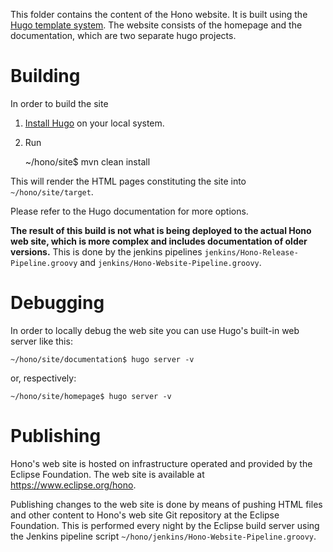 This folder contains the content of the Hono website.
It is built using the [Hugo template system](https://gohugo.io).
The website consists of the homepage and the documentation, which are two separate hugo projects. 

# Building

In order to build the site

1. [Install Hugo](https://gohugo.io/overview/installing/) on your local system.
2. Run

    ~/hono/site$ mvn clean install

This will render the HTML pages constituting the site into `~/hono/site/target`.

Please refer to the Hugo documentation for more options.

**The result of this build is not what is being deployed to the actual Hono web site, which is more complex and includes
 documentation of older versions.** This is done by the jenkins pipelines `jenkins/Hono-Release-Pipeline.groovy` 
 and `jenkins/Hono-Website-Pipeline.groovy`.

# Debugging

In order to locally debug the web site you can use Hugo's built-in web server like this:

    ~/hono/site/documentation$ hugo server -v
    
or, respectively:

    ~/hono/site/homepage$ hugo server -v

# Publishing

Hono's web site is hosted on infrastructure operated and provided by the Eclipse Foundation.
The web site is available at https://www.eclipse.org/hono.

Publishing changes to the web site is done by means of pushing HTML files and other content to Hono's
web site Git repository at the Eclipse Foundation.
This is performed every night by the Eclipse build server using the Jenkins pipeline 
script `~/hono/jenkins/Hono-Website-Pipeline.groovy`.
